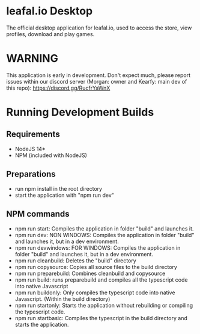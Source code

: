 # leafal.io Desktop
The official desktop application for leafal.io, used to access the store, view profiles, download and play games.

# WARNING
This application is early in development. Don't expect much, please report issues within our discord server (Morgan: owner and Kearfy: main dev of this repo): https://discord.gg/RucfrYaWnX

# Running Development Builds
## Requirements
- NodeJS 14*
- NPM (included with NodeJS)

## Preparations
- run npm install in the root directory
- start the application with "npm run dev"

## NPM commands
- npm run start: Compiles the application in folder "build" and launches it.
- npm run dev: NON WINDOWS: Compiles the application in folder "build" and launches it, but in a dev environment.
- npm run devwindows: FOR WINDOWS: Compiles the application in folder "build" and launches it, but in a dev environment.
- npm run cleanbuild: Deletes the "build" directory
- npm run copysource: Copies all source files to the build directory
- npm run preparebuild: Combines cleanbuild and copysource
- npm run build: runs preparebuild and compiles all the typescript code into native Javascript
- npm run buildonly: Only compiles the typescript code into native Javascript. (Within the build directory)
- npm run startonly: Starts the application without rebuilding or compiling the typescript code.
- npm run startbasic: Compiles the typescript in the build directory and starts the application.
